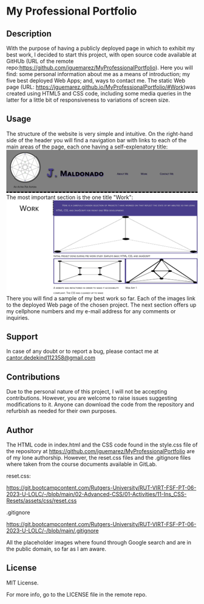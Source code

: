 # My Professional Portfolio
## Description
With the purpose of having a publicly deployed page in which to exhibit my best work,
I decided to start this project, with open source code available at GitHUb (URL of the remote repo:https://github.com/jguemarez/MyProfessionalPortfolio). Here you will find: some personal information about me 
as a means of introduction; my five best deployed Web Apps; and, ways to contact me.
The static Web page (URL: https://jguemarez.github.io/MyProfessionalPortfolio/#Work)was created using HTML5 and CSS code, including some media queries in the latter
for a little bit of responsiveness to variations of screen size.
## Usage
The structure of the website is very simple and intuitive. On the right-hand side of the header you will find a navigation bar with links to each of the main areas of the page, each one having a self-explenatory title:
![Alt text](image.png)
The most important section is the one title "Work":
![Alt text](image-1.png)
There you will find a sample of my best work so far. Each of the images link to the deployed Web page of the chosen project. 
The next section offers up my cellphone numbers and my e-mail address for any comments
or inquiries.
## Support
In case of any doubt or to report a bug, please contact me at 
cantor.dedekind112358@gmail.com
## Contributions
Due to the personal nature of this project, I will not be accepting contributions.
However, you are welcome to raise issues suggesting modifications to it. Anyone can 
download the code from the repository and refurbish as needed for their own purposes.
## Author
The HTML code in index.html and the CSS code found in the style.css file of the repository at https://github.com/jguemarez/MyProfessionalPortfolio are of my lone 
authorship.
However, the reset.css files and the .gitignore files where taken from the course documents available in GitLab.

reset.css:

https://git.bootcampcontent.com/Rutgers-University/RUT-VIRT-FSF-PT-06-2023-U-LOLC/-/blob/main/02-Advanced-CSS/01-Activities/11-Ins_CSS-Resets/assets/css/reset.css

.gitignore

https://git.bootcampcontent.com/Rutgers-University/RUT-VIRT-FSF-PT-06-2023-U-LOLC/-/blob/main/.gitignore

All the placeholder images where found through Google search and are in the public domain, so far as I am aware.
## License

MIT License.

For more info, go to the LICENSE file in the remote repo.